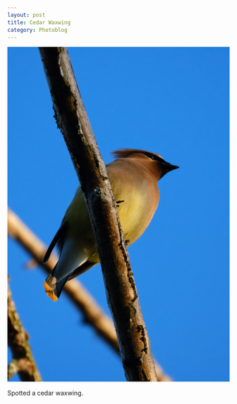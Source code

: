```yaml
---
layout: post
title: Cedar Waxwing
category: Photoblog
---
```


![image](/images/XT3F3199-1080.jpg)

Spotted a cedar waxwing.
